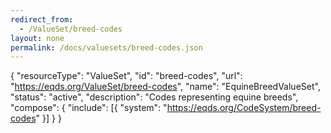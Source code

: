 ```yaml
---
redirect_from:
  - /ValueSet/breed-codes
layout: none
permalink: /docs/valuesets/breed-codes.json
---
```

{
  "resourceType": "ValueSet",
  "id": "breed-codes",
  "url": "https://eqds.org/ValueSet/breed-codes",
  "name": "EquineBreedValueSet",
  "status": "active",
  "description": "Codes representing equine breeds",
  "compose": {
    "include": [{
      "system": "https://eqds.org/CodeSystem/breed-codes"
    }]
  }
}